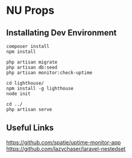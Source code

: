 # NU Props 

## Installating Dev Environment

```
composer install
npm install

php artisan migrate
php artisan db:seed
php artisan monitor:check-uptime

cd lighthouse/
npm install -g lighthouse
node init

cd ../
php artisan serve
```


## Useful Links
https://github.com/spatie/uptime-monitor-app
https://github.com/lazychaser/laravel-nestedset